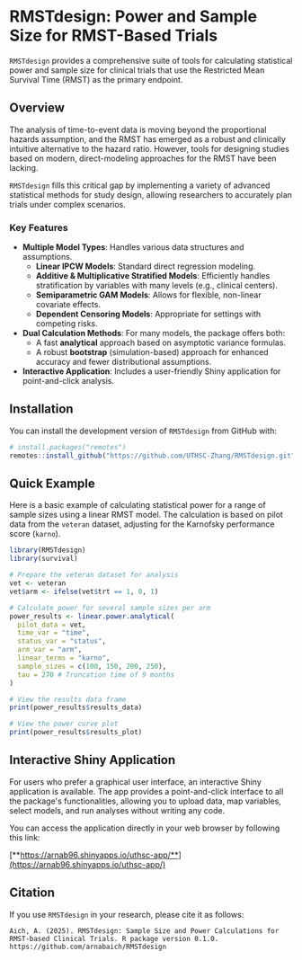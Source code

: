 

# RMSTdesign: Power and Sample Size for RMST-Based Trials

[](https://www.google.com/search?q=https://CRAN.R-project.org/package%3DRMSTdesign)
[](https://www.google.com/search?q=https://github.com/arnabaich/RMSTdesign/actions/workflows/R-CMD-check.yaml)
`RMSTdesign` provides a comprehensive suite of tools for calculating statistical power and sample size for clinical trials that use the Restricted Mean Survival Time (RMST) as the primary endpoint.

## Overview

The analysis of time-to-event data is moving beyond the proportional hazards assumption, and the RMST has emerged as a robust and clinically intuitive alternative to the hazard ratio. However, tools for designing studies based on modern, direct-modeling approaches for the RMST have been lacking.

`RMSTdesign` fills this critical gap by implementing a variety of advanced statistical methods for study design, allowing researchers to accurately plan trials under complex scenarios.

### Key Features

  * **Multiple Model Types**: Handles various data structures and assumptions.
      * **Linear IPCW Models**: Standard direct regression modeling.
      * **Additive & Multiplicative Stratified Models**: Efficiently handles stratification by variables with many levels (e.g., clinical centers).
      * **Semiparametric GAM Models**: Allows for flexible, non-linear covariate effects.
      * **Dependent Censoring Models**: Appropriate for settings with competing risks.
  * **Dual Calculation Methods**: For many models, the package offers both:
      * A fast **analytical** approach based on asymptotic variance formulas.
      * A robust **bootstrap** (simulation-based) approach for enhanced accuracy and fewer distributional assumptions.
  * **Interactive Application**: Includes a user-friendly Shiny application for point-and-click analysis.

## Installation

You can install the development version of `RMSTdesign` from GitHub with:

```r
# install.packages("remotes")
remotes::install_github("https://github.com/UTHSC-Zhang/RMSTdesign.git")
```

## Quick Example

Here is a basic example of calculating statistical power for a range of sample sizes using a linear RMST model. The calculation is based on pilot data from the `veteran` dataset, adjusting for the Karnofsky performance score (`karno`).

```r
library(RMSTdesign)
library(survival)

# Prepare the veteran dataset for analysis
vet <- veteran
vet$arm <- ifelse(vet$trt == 1, 0, 1)

# Calculate power for several sample sizes per arm
power_results <- linear.power.analytical(
  pilot_data = vet,
  time_var = "time",
  status_var = "status",
  arm_var = "arm",
  linear_terms = "karno",
  sample_sizes = c(100, 150, 200, 250),
  tau = 270 # Truncation time of 9 months
)

# View the results data frame
print(power_results$results_data)

# View the power curve plot
print(power_results$results_plot)
```

## Interactive Shiny Application

For users who prefer a graphical user interface, an interactive Shiny application is available. The app provides a point-and-click interface to all the package's functionalities, allowing you to upload data, map variables, select models, and run analyses without writing any code.

You can access the application directly in your web browser by following this link:

[**https://arnab96.shinyapps.io/uthsc-app/**](https://arnab96.shinyapps.io/uthsc-app/)

## Citation

If you use `RMSTdesign` in your research, please cite it as follows:

```
Aich, A. (2025). RMSTdesign: Sample Size and Power Calculations for RMST-based Clinical Trials. R package version 0.1.0. https://github.com/arnabaich/RMSTdesign
```
